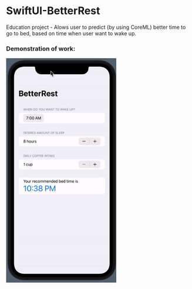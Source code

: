 # SwiftUI-BetterRest
Education project - Alows user to predict (by using CoreML) better time to go to bed, based on time when user want to wake up.

### Demonstration of work:
 <img src="demonstration.gif" width=300> 
